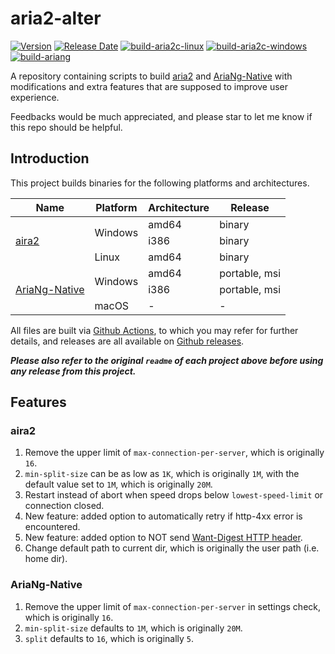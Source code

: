 # aria2-alter
[![Version](https://img.shields.io/github/v/release/Elypha/aria2-alter)](https://github.com/Elypha/aria2-alter/releases)
[![Release Date](https://img.shields.io/github/release-date/Elypha/aria2-alter)](https://github.com/Elypha/aria2-alter/releases)
[![build-aria2c-linux](https://github.com/Elypha/aria2-alter/actions/workflows/build-aria2c-linux.yml/badge.svg)](https://github.com/Elypha/aria2-alter/actions/workflows/build-aria2c-linux.yml)
[![build-aria2c-windows](https://github.com/Elypha/aria2-alter/actions/workflows/build-aria2c-windows.yml/badge.svg)](https://github.com/Elypha/aria2-alter/actions/workflows/build-aria2c-windows.yml)
[![build-ariang](https://github.com/Elypha/aria2-alter/actions/workflows/build-ariang.yml/badge.svg)](https://github.com/Elypha/aria2-alter/actions/workflows/build-ariang.yml)

A repository containing scripts to build [aria2](https://github.com/aria2/aria2) and [AriaNg-Native](https://github.com/mayswind/AriaNg-Native) with modifications and extra features that are supposed to improve user experience.

Feedbacks would be much appreciated, and please star to let me know if this repo should be helpful.

## Introduction

This project builds binaries for the following platforms and architectures.

<table>
    <thead>
        <tr>
            <th>Name</th>
            <th>Platform</th>
            <th>Architecture</th>
            <th>Release</th>
        </tr>
    </thead>
    <tbody>
        <tr>
            <td rowspan=3><a href="https://github.com/aria2/aria2">aira2</a></td>
            <td rowspan=2>Windows</td>
            <td>amd64</td>
            <td>binary</td>
        </tr>
        <tr>
            <td>i386</td>
            <td>binary</td>
        </tr>
        <tr>
            <td>Linux</td>
            <td>amd64</td>
            <td>binary</td>
        </tr>
        <tr>
            <td rowspan=3><a href="https://github.com/mayswind/AriaNg-Native">AriaNg-Native</a></td>
            <td rowspan=2>Windows</td>
            <td>amd64</td>
            <td>portable, msi</td>
        </tr>
        <tr>
            <td>i386</td>
            <td>portable, msi</td>
        </tr>
        <tr>
            <td>macOS</td>
            <td>-</td>
            <td>-</td>
        </tr>
    </tbody>
</table>

All files are built via [Github Actions](https://github.com/Elypha/aria2-alter/actions), to which you may refer for further details, and releases are all available on [Github releases](https://github.com/Elypha/aria2-alter/releases).

*__Please also refer to the original `readme` of each project above before using any release from this project.__*

## Features

### aira2

1. Remove the upper limit of `max-connection-per-server`, which is originally `16`.
2. `min-split-size` can be as low as `1K`, which is originally `1M`, with the default value set to `1M`, which is originally `20M`.
3. Restart instead of abort when speed drops below `lowest-speed-limit` or connection closed.
4. New feature: added option to automatically retry if http-4xx error is encountered.
5. New feature: added option to NOT send [Want-Digest HTTP header](https://developer.mozilla.org/en-US/docs/Web/HTTP/Headers/Want-Digest).
6. Change default path to current dir, which is originally the user path (i.e. home dir).

### AriaNg-Native

1. Remove the upper limit of `max-connection-per-server` in settings check, which is originally `16`.
2. `min-split-size` defaults to `1M`, which is originally `20M`.
3. `split` defaults to `16`, which is originally `5`.
